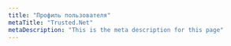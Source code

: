 ```yaml
---
title: "Профиль пользователя"
metaTitle: "Trusted.Net"
metaDescription: "This is the meta description for this page"
---
```


